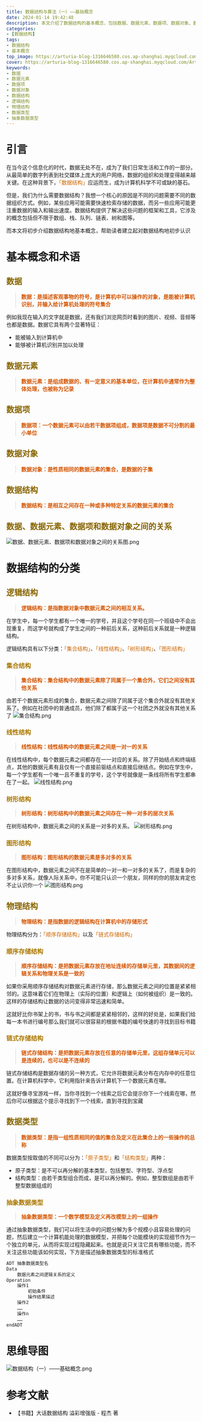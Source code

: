 ```yaml
---
title: 数据结构与算法（一）——基础概念
date: 2024-01-14 19:42:48
description: 本文介绍了数据结构的基本概念，包括数据、数据元素、数据项、数据对象、数据结构、逻辑结构、物理结构、数据类型和抽象数据类型。
categories: 
- [数据结构]
tags: 
- 数据结构
- 基本概念
top_image: https://arturia-blog-1316646580.cos.ap-shanghai.myqcloud.com/ArturiaBlogPicGo/202401161112130.png
cover: https://arturia-blog-1316646580.cos.ap-shanghai.myqcloud.com/ArturiaBlogPicGo/202401161112130.png
keywords: 
- 数据
- 数据元素
- 数据项
- 数据对象
- 数据结构
- 逻辑结构
- 物理结构
- 数据类型
- 抽象数据类型
---
```


# 引言
在当今这个信息化的时代，数据无处不在，成为了我们日常生活和工作的一部分。从最简单的数字列表到社交媒体上庞大的用户网络，数据的组织和处理变得越来越关键。在这种背景下，<font color = "CC6600">「数据结构」</font>应运而生，成为计算机科学不可或缺的基石。

但是，我们为什么需要数据结构？我想一个核心的原因是不同的问题需要不同的数据组织方式。例如，某些应用可能需要快速检索存储的数据，而另一些应用可能更注重数据的输入和输出速度。数据结构提供了解决这些问题的框架和工具，它涉及的概念包括但不限于数组、栈、队列、链表、树和图等。

而本文将初步介绍数据结构地基本概念，帮助读者建立起对数据结构地初步认识
# 基本概念和术语
## <font color = "886600">数据</font>
> <strong><font color = "#D35400">数据：是描述客观事物的符号，是计算机中可以操作的对象，是能被计算机识别，并输入给计算机处理的符号集合</font></strong>

例如我现在输入的文字就是数据，还有我们浏览网页时看到的图片、视频、音频等也都是数据。数据它具有两个显著特征：
- 能被输入到计算机中
- 能够被计算机识别并加以处理

## <font color = "886600">数据元素</font>
> <strong><font color = "#D35400">数据元素：是组成数据的、有一定意义的基本单位，在计算机中通常作为整体处理，也被称为记录</font></strong>

## <font color = "886600">数据项</font>
> <strong><font color = "#D35400">数据项：一个数据元素可以由若干数据项组成，数据项是数据不可分割的最小单位</font></strong>

## <font color = "886600">数据对象</font>
> <strong><font color = "#D35400">数据对象：是性质相同的数据元素的集合，是数据的子集</font></strong>

## <font color = "886600">数据结构</font>
> <strong><font color = "#D35400">数据结构：是相互之间存在一种或多种特定关系的数据元素的集合</font></strong>

## <font color = "886600">数据、数据元素、数据项和数据对象之间的关系</font>
![数据、数据元素、数据项和数据对象之间的关系图.png](https://arturia-blog-1316646580.cos.ap-shanghai.myqcloud.com/ArturiaBlogPicGo/202401161022651.png)
# 数据结构的分类

## <font color = "886600">逻辑结构</font>
> <strong><font color = "#D35400">逻辑结构：是指数据对象中数据元素之间的相互关系。</font></strong>

在学生中，每一个学生都有一个唯一的学号，并且这个学号在同一个班级中不会出现重复，而这学号就构成了学生之间的一种前后关系，这种前后关系就是一种逻辑结构。

逻辑结构具有以下分类：<font color = "CC6600">「集合结构」</font>、<font color = "CC6600">「线性结构」</font>、<font color = "CC6600">「树形结构」</font>、<font color = "CC6600">「图形结构」</font>
### <font color = "AA7700">集合结构</font>
> <strong><font color = "#D35400">集合结构：集合结构中的数据元素除了同属于一个集合外，它们之间没有其他关系</font></strong>

由若干个数据元素形成的集合，数据元素之间除了同属于这个集合外就没有其他关系了。例如在社团中的普通成员，他们除了都属于这一个社团之外就没有其他关系了
![集合结构.png](https://arturia-blog-1316646580.cos.ap-shanghai.myqcloud.com/ArturiaBlogPicGo/202401151022669.png)
### <font color = "AA7700">线性结构</font>
> <strong><font color = "#D35400">线性结构：线性结构中的数据元素之间是一对一的关系</font></strong>

在线性结构中，每个数据元素之间都存在一一对应的关系。除了开始结点和终端结点，其他的数据元素有且仅有一个直接前驱结点和直接后继结点。例如在学生中，每一个学生都有一个唯一且不重复的学号，这个学号就像是一条线将所有学生都串在了一起。
![线性结构.png](https://arturia-blog-1316646580.cos.ap-shanghai.myqcloud.com/ArturiaBlogPicGo/202401151025707.png)
### <font color = "AA7700">树形结构</font>
> <strong><font color = "#D35400">树形结构：树形结构中的数据元素之间存在一种一对多的层次关系</font></strong>

在树形结构中，数据元素之间的关系是一对多的关系。
![树形结构.png](https://arturia-blog-1316646580.cos.ap-shanghai.myqcloud.com/ArturiaBlogPicGo/202401151028709.png)
### <font color = "AA7700">图形结构</font>
> <strong><font color = "#D35400">图形结构：图形结构的数据元素是多对多的关系</font></strong>

在图形结构中，数据元素之间不在是简单的一对一和一对多的关系了，而是复杂的多对多关系，就像人际关系中，你不可能只认识一个朋友，同样的你的朋友肯定也不止认识你一个
![图形结构.png](https://arturia-blog-1316646580.cos.ap-shanghai.myqcloud.com/ArturiaBlogPicGo/202401151031213.png)

## <font color = "886600">物理结构</font>
> <strong><font color = "#D35400">物理结构：是指数据的逻辑结构在计算机中的存储形式</font></strong>

物理结构分为：<font color = "CC6600">「顺序存储结构」</font>以及<font color = "CC6600">「链式存储结构」</font>
### <font color = "AA7700">顺序存储结构</font>
> <strong><font color = "#D35400">顺序存储结构：是把数据元素存放在地址连续的存储单元里，其数据间的逻辑关系和物理关系是一致的</font></strong>

如果你采用顺序存储结构对数据元素进行存储，那么数据元素之间的位置是紧紧相邻的。这意味着它们在物理上（实际的位置）和逻辑上（如何被组织）是一致的。这样的存储结构让数据的访问变得非常迅速和简单。

这就好比你书架上的书，书与书之间都是紧紧相邻的，这样的好处是，如果我们给每一本书进行编号那么我们就可以很容易的根据书籍的编号快速的寻找到目标书籍

### <font color = "AA7700">链式存储结构</font>
> <strong><font color = "#D35400">链式存储结构：是把数据元素存放在任意的存储单元里，这组存储单元可以是连续的，也可以是不连续的</font></strong>

链式存储结构是数据存储的另一种方式，它允许将数据元素分布在内存中的任意位置。在计算机科学中，它利用指针来告诉计算机下一个数据元素在哪。

这就好像寻宝游戏一样，当你寻找到一个线索之后它会提示你下一个线索在哪，然后你可以根据这个提示寻找到下一个线索，直到寻找到宝藏

## <font color = "886600">数据类型</font>
> <strong><font color = "#D35400">数据类型：是指一组性质相同的值的集合及定义在此集合上的一些操作的总称</font></strong>

数据类型按取值的不同可以分为：<font color = "CC6600">「原子类型」</font>和<font color = "CC6600">「结构类型」</font>两种：
- 原子类型：是不可以再分解的基本类型，包括整型、字符型、浮点型
- 结构类型：由若干类型组合而成，是可以再分解的。例如，整型数组是由若干整型数据组成的

### <font color = "AA7700">抽象数据类型</font>
> <strong><font color = "#D35400">抽象数据类型：一个数学模型及定义再改模型上的一组操作</font></strong>

通过抽象数据类型，我们可以将生活中的问题分解为多个规模小且容易处理的问题，然后建立一个计算机能处理的数据模型，并把每个功能模块的实现细节作为一个独立的单元，从而将实现过程隐藏起来。也就是说只关注它具有哪些功能，而不关注这些功能该如何实现，下方是描述抽象数据类型的标准格式
```C#
ADT 抽象数据类型名
Data
	数据元素之间逻辑关系的定义
Operation
	操作1
		初始条件
		操作结果描述
	操作2
	……
	操作n
	……
endADT
```

# 思维导图
![数据结构（一）——基础概念.png](https://arturia-blog-1316646580.cos.ap-shanghai.myqcloud.com/ArturiaBlogPicGo/202401161057181.png)
# 参考文献
- 【书籍】大话数据结构 溢彩增强版 - 程杰 著
